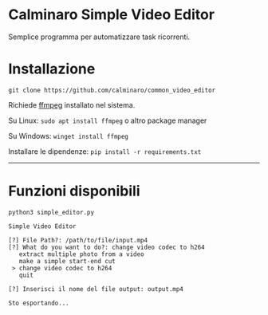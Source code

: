 # Calminaro Simple Video Editor

Semplice programma per automatizzare task ricorrenti.



# Installazione

`git clone https://github.com/calminaro/common_video_editor`

Richiede [ffmpeg](https://ffmpeg.org/) installato nel sistema.

Su Linux: `sudo apt install ffmpeg` o altro package manager

Su Windows: `winget install ffmpeg`

Installare le dipendenze: `pip install -r requirements.txt`

---

# Funzioni disponibili

`python3 simple_editor.py`

```textile
Simple Video Editor

[?] File Path?: /path/to/file/input.mp4
[?] What do you want to do?: change video codec to h264
   extract multiple photo from a video
   make a simple start-end cut
 > change video codec to h264
   quit

[?] Inserisci il nome del file output: output.mp4

Sto esportando...
```
